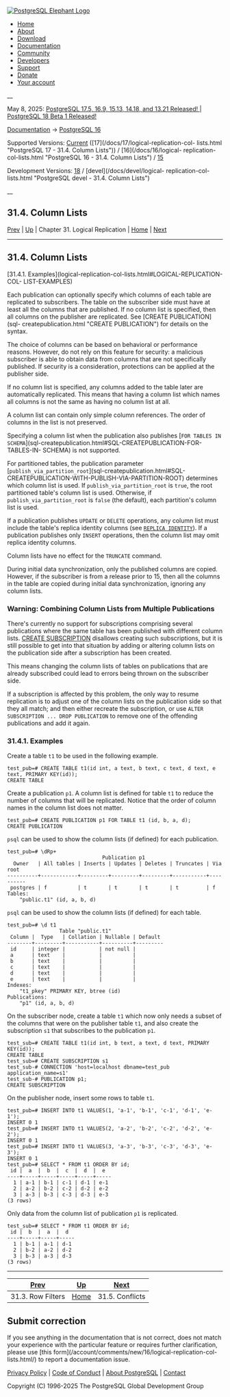 [ ![PostgreSQL Elephant Logo](/media/img/about/press/elephant.png) ](/)

  * [Home](/ "Home")
  * [About](/about/ "About")
  * [Download](/download/ "Download")
  * [Documentation](/docs/ "Documentation")
  * [Community](/community/ "Community")
  * [Developers](/developer/ "Developers")
  * [Support](/support/ "Support")
  * [Donate](/about/donate/ "Donate")
  * [Your account](/account/ "Your account")

__

May 8, 2025: [ PostgreSQL 17.5, 16.9, 15.13, 14.18, and 13.21 Released! ](/about/news/postgresql-175-169-1513-1418-and-1321-released-3072/) | [ PostgreSQL 18 Beta 1 Released! ](/about/news/postgresql-18-beta-1-released-3070/)

[Documentation](/docs/ "Documentation") -> [PostgreSQL
16](/docs/16/index.html)

Supported Versions: [Current](/docs/current/logical-replication-col-lists.html
"PostgreSQL 17 - 31.4. Column Lists") ([17](/docs/17/logical-replication-col-
lists.html "PostgreSQL 17 - 31.4. Column Lists")) / [16](/docs/16/logical-
replication-col-lists.html "PostgreSQL 16 - 31.4. Column Lists") /
[15](/docs/15/logical-replication-col-lists.html "PostgreSQL 15 - 31.4. Column
Lists")

Development Versions: [18](/docs/18/logical-replication-col-lists.html
"PostgreSQL 18 - 31.4. Column Lists") / [devel](/docs/devel/logical-
replication-col-lists.html "PostgreSQL devel - 31.4. Column Lists")

__

31.4. Column Lists  
---  
[Prev](logical-replication-row-filter.html "31.3. Row Filters")  | [Up](logical-replication.html "Chapter 31. Logical Replication") | Chapter 31. Logical Replication | [Home](index.html "PostgreSQL 16.9 Documentation") |  [Next](logical-replication-conflicts.html "31.5. Conflicts")  
  
* * *

## 31.4. Column Lists #

[31.4.1. Examples](logical-replication-col-lists.html#LOGICAL-REPLICATION-COL-
LIST-EXAMPLES)

Each publication can optionally specify which columns of each table are
replicated to subscribers. The table on the subscriber side must have at least
all the columns that are published. If no column list is specified, then all
columns on the publisher are replicated. See [CREATE PUBLICATION](sql-
createpublication.html "CREATE PUBLICATION") for details on the syntax.

The choice of columns can be based on behavioral or performance reasons.
However, do not rely on this feature for security: a malicious subscriber is
able to obtain data from columns that are not specifically published. If
security is a consideration, protections can be applied at the publisher side.

If no column list is specified, any columns added to the table later are
automatically replicated. This means that having a column list which names all
columns is not the same as having no column list at all.

A column list can contain only simple column references. The order of columns
in the list is not preserved.

Specifying a column list when the publication also publishes [`FOR TABLES IN
SCHEMA`](sql-createpublication.html#SQL-CREATEPUBLICATION-FOR-TABLES-IN-
SCHEMA) is not supported.

For partitioned tables, the publication parameter
[`publish_via_partition_root`](sql-createpublication.html#SQL-
CREATEPUBLICATION-WITH-PUBLISH-VIA-PARTITION-ROOT) determines which column
list is used. If `publish_via_partition_root` is `true`, the root partitioned
table's column list is used. Otherwise, if `publish_via_partition_root` is
`false` (the default), each partition's column list is used.

If a publication publishes `UPDATE` or `DELETE` operations, any column list
must include the table's replica identity columns (see [`REPLICA
IDENTITY`](sql-altertable.html#SQL-ALTERTABLE-REPLICA-IDENTITY)). If a
publication publishes only `INSERT` operations, then the column list may omit
replica identity columns.

Column lists have no effect for the `TRUNCATE` command.

During initial data synchronization, only the published columns are copied.
However, if the subscriber is from a release prior to 15, then all the columns
in the table are copied during initial data synchronization, ignoring any
column lists.

### Warning: Combining Column Lists from Multiple Publications

There's currently no support for subscriptions comprising several publications
where the same table has been published with different column lists. [CREATE
SUBSCRIPTION](sql-createsubscription.html "CREATE SUBSCRIPTION") disallows
creating such subscriptions, but it is still possible to get into that
situation by adding or altering column lists on the publication side after a
subscription has been created.

This means changing the column lists of tables on publications that are
already subscribed could lead to errors being thrown on the subscriber side.

If a subscription is affected by this problem, the only way to resume
replication is to adjust one of the column lists on the publication side so
that they all match; and then either recreate the subscription, or use `ALTER
SUBSCRIPTION ... DROP PUBLICATION` to remove one of the offending publications
and add it again.

### 31.4.1. Examples #

Create a table `t1` to be used in the following example.

    
    
    test_pub=# CREATE TABLE t1(id int, a text, b text, c text, d text, e text, PRIMARY KEY(id));
    CREATE TABLE
    

Create a publication `p1`. A column list is defined for table `t1` to reduce
the number of columns that will be replicated. Notice that the order of column
names in the column list does not matter.

    
    
    test_pub=# CREATE PUBLICATION p1 FOR TABLE t1 (id, b, a, d);
    CREATE PUBLICATION
    

`psql` can be used to show the column lists (if defined) for each publication.

    
    
    test_pub=# \dRp+
                                   Publication p1
      Owner   | All tables | Inserts | Updates | Deletes | Truncates | Via root
    ----------+------------+---------+---------+---------+-----------+----------
     postgres | f          | t       | t       | t       | t         | f
    Tables:
        "public.t1" (id, a, b, d)
    

`psql` can be used to show the column lists (if defined) for each table.

    
    
    test_pub=# \d t1
                     Table "public.t1"
     Column |  Type   | Collation | Nullable | Default
    --------+---------+-----------+----------+---------
     id     | integer |           | not null |
     a      | text    |           |          |
     b      | text    |           |          |
     c      | text    |           |          |
     d      | text    |           |          |
     e      | text    |           |          |
    Indexes:
        "t1_pkey" PRIMARY KEY, btree (id)
    Publications:
        "p1" (id, a, b, d)
    

On the subscriber node, create a table `t1` which now only needs a subset of
the columns that were on the publisher table `t1`, and also create the
subscription `s1` that subscribes to the publication `p1`.

    
    
    test_sub=# CREATE TABLE t1(id int, b text, a text, d text, PRIMARY KEY(id));
    CREATE TABLE
    test_sub=# CREATE SUBSCRIPTION s1
    test_sub-# CONNECTION 'host=localhost dbname=test_pub application_name=s1'
    test_sub-# PUBLICATION p1;
    CREATE SUBSCRIPTION
    

On the publisher node, insert some rows to table `t1`.

    
    
    test_pub=# INSERT INTO t1 VALUES(1, 'a-1', 'b-1', 'c-1', 'd-1', 'e-1');
    INSERT 0 1
    test_pub=# INSERT INTO t1 VALUES(2, 'a-2', 'b-2', 'c-2', 'd-2', 'e-2');
    INSERT 0 1
    test_pub=# INSERT INTO t1 VALUES(3, 'a-3', 'b-3', 'c-3', 'd-3', 'e-3');
    INSERT 0 1
    test_pub=# SELECT * FROM t1 ORDER BY id;
     id |  a  |  b  |  c  |  d  |  e
    ----+-----+-----+-----+-----+-----
      1 | a-1 | b-1 | c-1 | d-1 | e-1
      2 | a-2 | b-2 | c-2 | d-2 | e-2
      3 | a-3 | b-3 | c-3 | d-3 | e-3
    (3 rows)
    

Only data from the column list of publication `p1` is replicated.

    
    
    test_sub=# SELECT * FROM t1 ORDER BY id;
     id |  b  |  a  |  d
    ----+-----+-----+-----
      1 | b-1 | a-1 | d-1
      2 | b-2 | a-2 | d-2
      3 | b-3 | a-3 | d-3
    (3 rows)
    

* * *

[Prev](logical-replication-row-filter.html "31.3. Row Filters")  | [Up](logical-replication.html "Chapter 31. Logical Replication") |  [Next](logical-replication-conflicts.html "31.5. Conflicts")  
---|---|---  
31.3. Row Filters  | [Home](index.html "PostgreSQL 16.9 Documentation") |  31.5. Conflicts  
  
## Submit correction

If you see anything in the documentation that is not correct, does not match
your experience with the particular feature or requires further clarification,
please use [this form](/account/comments/new/16/logical-replication-col-
lists.html/) to report a documentation issue.

[Privacy Policy](/about/privacypolicy) | [Code of Conduct](/about/policies/coc/) | [About PostgreSQL](/about/) | [Contact](/about/contact/)  

Copyright (C) 1996-2025 The PostgreSQL Global Development Group

